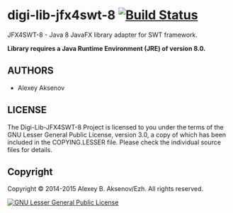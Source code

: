 digi-lib-jfx4swt-8 [![Build Status](https://travis-ci.org/ezh/digi-lib-jfx4swt-8.png?branch=master)](https://travis-ci.org/ezh/digi-lib-jfx4swt-8)
==================

JFX4SWT-8 - Java 8 JavaFX library adapter for SWT framework.

__Library requires a Java Runtime Environment (JRE) of version 8.0.__

AUTHORS
-------

* Alexey Aksenov

LICENSE
-------

The Digi-Lib-JFX4SWT-8 Project is licensed to you under the terms of
the GNU Lesser General Public License, version 3.0, a copy of which has been
included in the COPYING.LESSER file.
Please check the individual source files for details.

Copyright
---------

Copyright © 2014-2015 Alexey B. Aksenov/Ezh. All rights reserved.

[![GNU Lesser General Public License](http://www.gnu.org/graphics/lgplv3-147x51.png)](http://www.gnu.org/licenses/lgpl.html)
